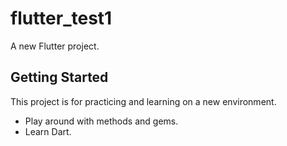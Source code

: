 # flutter_test1

A new Flutter project.

## Getting Started

This project is for practicing and learning on a new environment.
- Play around with methods and gems.
- Learn Dart.



